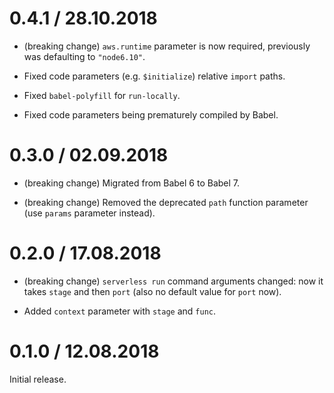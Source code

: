 0.4.1 / 28.10.2018
==================

  * (breaking change) `aws.runtime` parameter is now required, previously was defaulting to `"node6.10"`.

  * Fixed code parameters (e.g. `$initialize`) relative `import` paths.

  * Fixed `babel-polyfill` for `run-locally`.

  * Fixed code parameters being prematurely compiled by Babel.

0.3.0 / 02.09.2018
==================

  * (breaking change) Migrated from Babel 6 to Babel 7.

  * (breaking change) Removed the deprecated `path` function parameter (use `params` parameter instead).

0.2.0 / 17.08.2018
==================

  * (breaking change) `serverless run` command arguments changed: now it takes `stage` and then `port` (also no default value for `port` now).

  * Added `context` parameter with `stage` and `func`.

0.1.0 / 12.08.2018
==================

Initial release.

